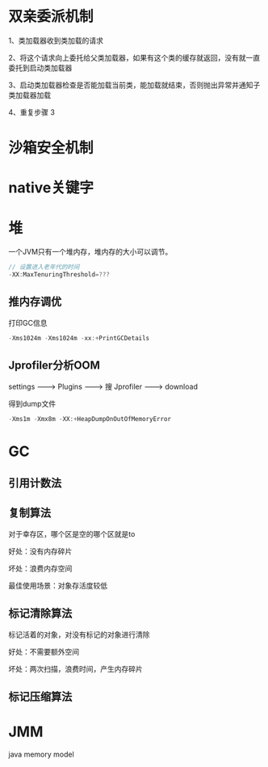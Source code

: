 # 双亲委派机制

1、类加载器收到类加载的请求

2、将这个请求向上委托给父类加载器，如果有这个类的缓存就返回，没有就一直委托到启动类加载器

3、启动类加载器检查是否能加载当前类，能加载就结束，否则抛出异常并通知子类加载器加载

4、重复步骤 3







# 沙箱安全机制









# native关键字







# 堆

一个JVM只有一个堆内存，堆内存的大小可以调节。

```java
// 设置进入老年代的时间
-XX:MaxTenuringThreshold=???
```



## 推内存调优

打印GC信息

```java
-Xms1024m -Xms1024m -xx:+PrintGCDetails
```



## Jprofiler分析OOM

settings ---> Plugins ---> 搜 Jprofiler ---> download



得到dump文件

```java
-Xms1m -Xmx8m -XX:+HeapDumpOnOutOfMemoryError
```





# GC



## 引用计数法









## 复制算法



对于幸存区，哪个区是空的哪个区就是to



好处：没有内存碎片

坏处：浪费内存空间

最佳使用场景：对象存活度较低







## 标记清除算法



标记活着的对象，对没有标记的对象进行清除



好处：不需要额外空间

坏处：两次扫描，浪费时间，产生内存碎片







## 标记压缩算法









# JMM

java memory model